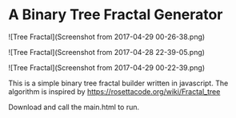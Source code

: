 A Binary Tree Fractal Generator
===============================

![Tree Fractal](Screenshot from 2017-04-29 00-26-38.png)

![Tree Fractal](Screenshot from 2017-04-28 22-39-05.png)

![Tree Fractal](Screenshot from 2017-04-29 00-22-39.png)


This is a simple binary tree fractal builder written in javascript.
The algorithm is inspired by https://rosettacode.org/wiki/Fractal_tree

Download and call the main.html to run.

